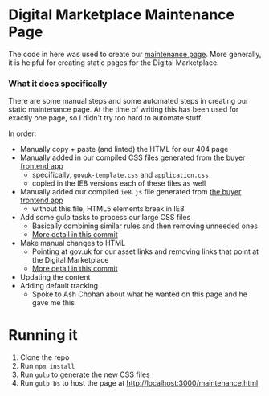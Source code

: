 # Digital Marketplace Maintenance Page

The code in here was used to create our [maintenance page](https://github.com/alphagov/digitalmarketplace-aws/blob/master/playbooks/roles/nginx/files/maintenance.html). More generally, it is helpful for creating static pages for the Digital Marketplace.

### What it does specifically

There are some manual steps and some automated steps in creating our static maintenance page. At the time of writing this has been used for exactly one page, so I didn't try too hard to automate stuff.

In order:

- Manually copy + paste (and linted) the HTML for our 404 page
- Manually added in our compiled CSS files generated from [the buyer frontend app](https://github.com/alphagov/digitalmarketplace-buyer-frontend)
  - specifically, `govuk-template.css` and `application.css`
  - copied in the IE8 versions each of these files as well
- Manually added our compiled `ie8.js` file generated from [the buyer frontend app](https://github.com/alphagov/digitalmarketplace-buyer-frontend)
  - without this file, HTML5 elements break in IE8
- Add some gulp tasks to process our large CSS files
  - Basically combining similar rules and then removing unneeded ones
  - [More detail in this commit](https://github.com/alphagov/digitalmarketplace-maintenance/commit/f8f70797b1ab15e9ff953a3742ef624ed6cdfd03)
- Make manual changes to HTML
  - Pointing at gov.uk for our asset links and removing links that point at the Digital Marketplace
  - [More detail in this commit](https://github.com/alphagov/digitalmarketplace-maintenance/commit/fda1aee8f6a37b53956e7a65cc5f5c78ed3b6800)
- Updating the content
- Adding default tracking
    - Spoke to Ash Chohan about what he wanted on this page and he gave me this


# Running it

1. Clone the repo
2. Run `npm install`
3. Run `gulp` to generate the new CSS files
4. Run `gulp bs` to host the page at [http://localhost:3000/maintenance.html](http://localhost:3000/maintenance.html)
